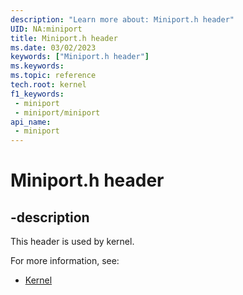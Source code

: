 ```yaml
---
description: "Learn more about: Miniport.h header"
UID: NA:miniport
title: Miniport.h header
ms.date: 03/02/2023
keywords: ["Miniport.h header"]
ms.keywords: 
ms.topic: reference
tech.root: kernel
f1_keywords:
 - miniport
 - miniport/miniport
api_name:
 - miniport
---
```


# Miniport.h header

## -description

This header is used by kernel.

For more information, see:

- [Kernel](../_kernel/index.md)
